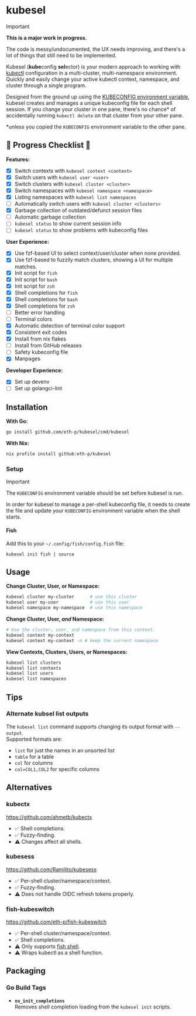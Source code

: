 # kubesel

>[!important]
> **This is a major work in progress.**
>
> The code is messy/undocumented, the UX needs improving, and
> there's a lot of things that still need to be implemented.

Kubesel (**kube**config **sel**ector) is your modern approach to working with
[kubectl](https://kubernetes.io/docs/reference/kubectl/) configuration in a
multi-cluster, multi-namespace environment. Quickly and easily change your
active kubectl context, namespace, and cluster through a single program.

Designed from the ground up using the [KUBECONFIG environment variable](https://kubernetes.io/docs/concepts/configuration/organize-cluster-access-kubeconfig/#the-kubeconfig-environment-variable),
kubesel creates and manages a unique kubeconfig file for each shell session.
If you change your cluster in one pane, there's no chance\* of accidentally
running `kubectl delete` on that cluster from your other pane.

\*unless you copied the `KUBECONFIG` environment variable to the other pane.

## 🚧 Progress Checklist 🚧

**Features:**

 - [x] Switch contexts with `kubesel context <context>`
 - [x] Switch users with `kubesel user <user>`
 - [x] Switch clusters with `kubesel cluster <cluster>`
 - [x] Switch namespaces with `kubesel namespace <namespace>`
 - [x] Listing namespaces with `kubesel list namespaces`
 - [ ] Automatically switch users with `kubesel cluster <clusters>`
 - [x] Garbage collection of outdated/defunct session files
 - [ ] Automatic garbage collection
 - [ ] `kubesel status` to show current session info
 - [ ] `kubesel status` to show problems with kubeconfig files

**User Experience:**

 - [x] Use fzf-based UI to select context/user/cluster when none provided.
 - [x] Use fzf-based to fuzzily match clusters, showing a UI for multiple matches.
 - [x] Init script for `fish`
 - [x] Init script for `bash`
 - [x] Init script for `zsh`
 - [x] Shell completions for `fish`
 - [x] Shell completions for `bash`
 - [x] Shell completions for `zsh`
 - [ ] Better error handling
 - [ ] Terminal colors
 - [x] Automatic detection of terminal color support
 - [x] Consistent exit codes
 - [x] Install from nix flakes
 - [ ] Install from GitHub releases
 - [ ] Safety kubeconfig file
 - [x] Manpages

**Developer Experience:**

 - [x] Set up devenv
 - [ ] Set up golangci-lint

## Installation

**With Go:**

```bash
go install github.com/eth-p/kubesel/cmd/kubesel
```

**With Nix:**
```bash
nix profile install github:eth-p/kubesel
```

### Setup

> [!important]
> The `KUBECONFIG` environment variable should be set before kubesel is run.

In order for kubesel to manage a per-shell kubeconfig file, it needs to create
the file and update your `KUBECONFIG` environment variable when the shell
starts.

#### Fish

Add this to your `~/.config/fish/config.fish` file:

```fish
kubesel init fish | source
```

## Usage

**Change Cluster, User, or Namespace:**
```bash
kubesel cluster my-cluster      # use this cluster
kubesel user my-user            # use this user
kubesel namespace my-namespace  # use this namespace
```

**Change Cluster, User, _and_ Namespace:**
```bash
# Use the cluster, user, and namespace from this context.
kubesel context my-context
kubesel context my-context -n # keep the current namespace
```

**View Contexts, Clusters, Users, or Namespaces:**
```bash
kubesel list clusters
kubesel list contexts
kubesel list users
kubesel list namespaces
```

## Tips

### Alternate kubsel list outputs

The `kubesel list` command supports changing its output format with `--output`.  
Supported formats are:

 - `list` for just the names in an unsorted list
 - `table` for a table
 - `col` for columns
 - `col=COL1,COL2` for specific columns


## Alternatives

### kubectx
https://github.com/ahmetb/kubectx

 - ✅ Shell completions.
 - ✅ Fuzzy-finding.
 - ⚠️ Changes affect all shells.

### kubesess
https://github.com/Ramilito/kubesess

 - ✅ Per-shell cluster/namespace/context.
 - ✅ Fuzzy-finding.
 - ⚠️ Does not handle OIDC refresh tokens properly.

### fish-kubeswitch
https://github.com/eth-p/fish-kubeswitch

 - ✅ Per-shell cluster/namespace/context.
 - ✅ Shell completions.
 - ⚠️ Only supports [fish shell](https://fishshell.com/).
 - ⚠️ Wraps kubectl as a shell function.

## Packaging

### Go Build Tags

 - **`no_init_completions`**  
   Removes shell completion loading from the `kubesel init` scripts.
